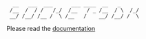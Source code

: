 ```
  __   ___  ___      ___ ____  __   _
 /__  /  / /   /_/  /__   / _ /__  / \  /_/
 __/ /__/ /__ /  \ /__   /    __/ /__/ /  \

```

Please read the [documentation](socket-sdk.dev)
